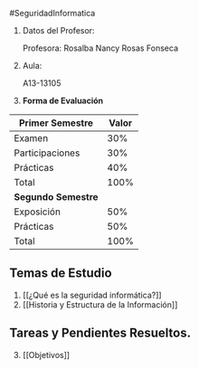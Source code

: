 #SeguridadInformatica

1. Datos del Profesor:

	Profesora: Rosalba Nancy Rosas Fonseca

2. Aula:

	A13-13105

3. **Forma de Evaluación**

| **Primer Semestre**  | Valor |
| -------------------- | ----- |
| Examen               | 30%   |
| Participaciones      | 30%   |
| Prácticas            | 40%   |
| Total                | 100%  |
| **Segundo Semestre** |       |
| Exposición           | 50%   |
| Prácticas            | 50%   |
| Total                | 100%  |

## Temas de Estudio

1. [[¿Qué es la seguridad informática?]]
2. [[Historia y Estructura de la Información]]

## Tareas y Pendientes Resueltos.

3. [[Objetivos]]